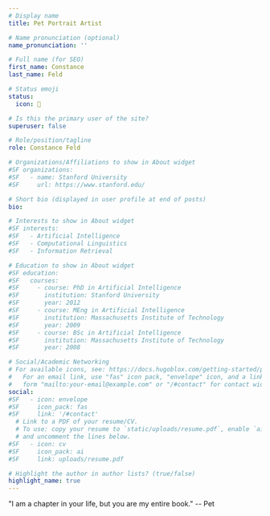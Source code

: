 ```yaml
---
# Display name
title: Pet Portrait Artist

# Name pronunciation (optional)
name_pronunciation: ''

# Full name (for SEO)
first_name: Constance
last_name: Feld

# Status emoji
status:
  icon: 🎨

# Is this the primary user of the site?
superuser: false

# Role/position/tagline
role: Constance Feld

# Organizations/Affiliations to show in About widget
#SF organizations:
#SF   - name: Stanford University
#SF     url: https://www.stanford.edu/

# Short bio (displayed in user profile at end of posts)
bio: 

# Interests to show in About widget
#SF interests:
#SF   - Artificial Intelligence
#SF   - Computational Linguistics
#SF   - Information Retrieval

# Education to show in About widget
#SF education:
#SF   courses:
#SF     - course: PhD in Artificial Intelligence
#SF       institution: Stanford University
#SF       year: 2012
#SF     - course: MEng in Artificial Intelligence
#SF       institution: Massachusetts Institute of Technology
#SF       year: 2009
#SF     - course: BSc in Artificial Intelligence
#SF       institution: Massachusetts Institute of Technology
#SF       year: 2008

# Social/Academic Networking
# For available icons, see: https://docs.hugoblox.com/getting-started/page-builder/#icons
#   For an email link, use "fas" icon pack, "envelope" icon, and a link in the
#   form "mailto:your-email@example.com" or "/#contact" for contact widget.
social:
#SF   - icon: envelope
#SF     icon_pack: fas
#SF     link: '/#contact'
  # Link to a PDF of your resume/CV.
  # To use: copy your resume to `static/uploads/resume.pdf`, enable `ai` icons in `params.yaml`,
  # and uncomment the lines below.
#SF   - icon: cv
#SF     icon_pack: ai
#SF     link: uploads/resume.pdf

# Highlight the author in author lists? (true/false)
highlight_name: true
---
```


"I am a chapter in your life, but you are my entire book." -- Pet
